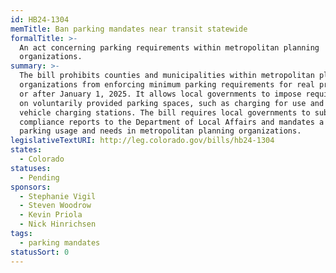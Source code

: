 ```yaml
---
id: HB24-1304
memTitle: Ban parking mandates near transit statewide
formalTitle: >-
  An act concerning parking requirements within metropolitan planning
  organizations.
summary: >-
  The bill prohibits counties and municipalities within metropolitan planning
  organizations from enforcing minimum parking requirements for real property on
  or after January 1, 2025. It allows local governments to impose requirements
  on voluntarily provided parking spaces, such as charging for use and allowing
  vehicle charging stations. The bill requires local governments to submit
  compliance reports to the Department of Local Affairs and mandates a study on
  parking usage and needs in metropolitan planning organizations.
legislativeTextURI: http://leg.colorado.gov/bills/hb24-1304
states:
  - Colorado
statuses:
  - Pending
sponsors:
  - Stephanie Vigil
  - Steven Woodrow
  - Kevin Priola
  - Nick Hinrichsen
tags:
  - parking mandates
statusSort: 0
---
```

